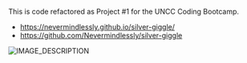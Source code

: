 This is code refactored as Project #1 for the UNCC Coding Bootcamp.

- https://nevermindlessly.github.io/silver-giggle/
- https://github.com/Nevermindlessly/silver-giggle

![IMAGE_DESCRIPTION](./assets/images/project-1-sc.png)